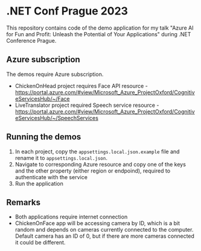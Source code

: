 # .NET Conf Prague 2023
This repository contains code of the demo application for my talk "Azure AI for Fun and Profit: Unleash the Potential of Your Applications" during .NET Conference Prague.

## Azure subscription

The demos require Azure subscription.

* ChickenOnHead project requires Face API resource - https://portal.azure.com/#view/Microsoft_Azure_ProjectOxford/CognitiveServicesHub/~/Face
* LiveTranslator project required Speech service resource - https://portal.azure.com/#view/Microsoft_Azure_ProjectOxford/CognitiveServicesHub/~/SpeechServices

## Running the demos

1. In each project, copy the `appsettings.local.json.example` file and rename it to `appsettings.local.json`.
2. Navigate to corresponding Azure resource and copy one of the keys and the other property (either region or endpoind), required to authenticate with the service
3. Run the application

## Remarks

* Both applications require internet connection
* ChickenOnFace app will be accessing camera by ID, which is a bit random and depends on cameras currently connected to the computer. Default camera has an ID of 0, but if there are more cameras connected it could be different.

